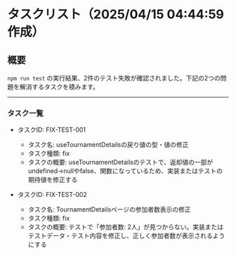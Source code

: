 # タスクリスト（2025/04/15 04:44:59作成）

## 概要

`npm run test` の実行結果、2件のテスト失敗が確認されました。下記の2つの問題を解消するタスクを積みます。

---

### タスク一覧

- タスクID: FIX-TEST-001

  - タスク名: useTournamentDetailsの戻り値の型・値の修正
  - タスク種類: fix
  - タスクの概要: useTournamentDetailsのテストで、返却値の一部がundefined→nullやfalse、関数になっているため、実装またはテストの期待値を修正する

- タスクID: FIX-TEST-002
  - タスク名: TournamentDetailsページの参加者数表示の修正
  - タスク種類: fix
  - タスクの概要: テストで「参加者数: 2人」が見つからない。実装またはテストデータ・テスト内容を修正し、正しく参加者数が表示されるようにする
